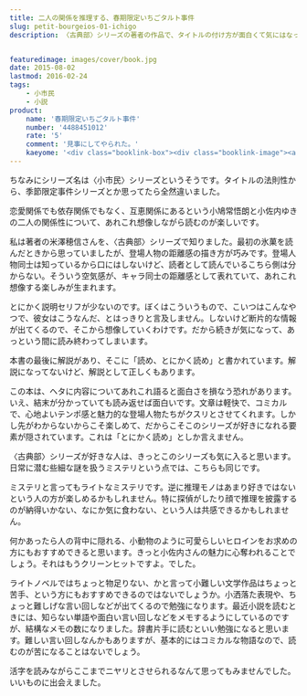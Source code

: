 ```yaml
---
title: 二人の関係を推理する、春期限定いちごタルト事件
slug: petit-bourgeios-01-ichigo
description: 〈古典部〉シリーズの著者の作品で、タイトルの付け方が面白くて気にはなっていました。恋愛関係にも依存関係にもないが、互恵関係である二人の関係とは一体何なのか。ミステリという堅苦しさが微塵にも感じられないコミカルで面白い作品です。


featuredimage: images/cover/book.jpg
date: 2015-08-02
lastmod: 2016-02-24
tags: 
    - 小市民
    - 小説
product:
    name: '春期限定いちごタルト事件'
    number: '4488451012'
    rate: '5'
    comment: '見事にしてやられた。'
    kaeyome: '<div class="booklink-box"><div class="booklink-image"><a href="http://www.amazon.co.jp/exec/obidos/asin/4488451012/illusionspace-22/" target="_blank" ><img src="http://ecx.images-amazon.com/images/I/61EH68EB3AL._SL160_.jpg" style="border: none;" /></a></div><div class="booklink-info"><div class="booklink-name"><a href="http://www.amazon.co.jp/exec/obidos/asin/4488451012/illusionspace-22/" target="_blank" >春期限定いちごタルト事件 (創元推理文庫)</a><div class="booklink-powered-date">posted with <a href="http://yomereba.com" rel="nofollow" target="_blank">ヨメレバ</a></div></div><div class="booklink-detail">米澤 穂信 東京創元社 2004-12-18    </div><div class="booklink-link2"><div class="shoplinkamazon"><a href="http://www.amazon.co.jp/exec/obidos/asin/4488451012/illusionspace-22/" target="_blank" >Amazon</a></div><div class="shoplinkkindle"><a href="http://www.amazon.co.jp/exec/obidos/ASIN/B007RI8CK8/illusionspace-22/" target="_blank" >Kindle</a></div><div class="shoplinkrakuten"><a href="http://hb.afl.rakuten.co.jp/hgc/11acbc01.369b1bf6.11acbc02.cabf9fe9/?pc=http%3A%2F%2Fbooks.rakuten.co.jp%2Frb%2F1744494%2F%3Fscid%3Daf_ich_link_urltxt%26m%3Dhttp%3A%2F%2Fm.rakuten.co.jp%2Fev%2Fbook%2F" target="_blank" >楽天ブックス</a></div>                  	  <div class="shoplinkkino"><a href="http://ck.jp.ap.valuecommerce.com/servlet/referral?sid=3085416&pid=882196163&vc_url=http%3A%2F%2Fwww.kinokuniya.co.jp%2Ff%2Fdsg-01-9784488451011" target="_blank" >紀伊國屋書店<img src="http://ad.jp.ap.valuecommerce.com/servlet/gifbanner?sid=3085416&pid=882196163" height="1" width="1" border="0"></a></div>	  	  	</div></div><div class="booklink-footer"></div></div>'
---
```


ちなみにシリーズ名は〈小市民〉シリーズというそうです。タイトルの法則性から、季節限定事件シリーズとか思ってたら全然違いました。

恋愛関係でも依存関係でもなく、互恵関係にあるという小鳩常悟朗と小佐内ゆきの二人の関係性について、あれこれ想像しながら読むのが楽しいです。

私は著者の米澤穂信さんを、〈古典部〉シリーズで知りました。最初の氷菓を読んだときから思っていましたが、登場人物の距離感の描き方が巧みです。登場人物同士は知っているから口にはしないけど、読者として読んでいるこちら側は分からない。そういう空気感が、キャラ同士の距離感として表れていて、あれこれ想像する楽しみが生まれます。

とにかく説明セリフが少ないのです。ぼくはこういうもので、こいつはこんなやつで、彼女はこうなんだ、とはっきりと言及しません。しないけど断片的な情報が出てくるので、そこから想像していくわけです。だから続きが気になって、あっという間に読み終わってしまいます。

本書の最後に解説があり、そこに「読め、とにかく読め」と書かれています。解説になってないけど、解説として正しくもあります。

この本は、ヘタに内容についてあれこれ語ると面白さを損なう恐れがあります。いえ、結末が分かっていても読み返せば面白いです。文章は軽快で、コミカルで、心地よいテンポ感と魅力的な登場人物たちがクスリとさせてくれます。しかし先がわからないからこそ楽しめて、だからこそこのシリーズが好きになれる要素が隠されています。これは「とにかく読め」としか言えません。

〈古典部〉シリーズが好きな人は、きっとこのシリーズも気に入ると思います。日常に潜む些細な謎を扱うミステリという点では、こちらも同じです。

ミステリと言ってもライトなミステリです。逆に推理モノはあまり好きではないという人の方が楽しめるかもしれません。特に探偵がしたり顔で推理を披露するのが納得いかない、なにか気に食わない、という人は共感できるかもしれません。

何かあったら人の背中に隠れる、小動物のように可愛らしいヒロインをお求めの方にもおすすめできると思います。きっと小佐内さんの魅力に心奪われることでしょう。それはもうクリーンヒットですよ。でした。

ライトノベルではちょっと物足りない、かと言って小難しい文学作品はちょっと苦手、という方にもおすすめできるのではないでしょうか。小洒落た表現や、ちょっと難しげな言い回しなどが出てくるので勉強になります。最近小説を読むときには、知らない単語や面白い言い回しなどをメモするようにしているのですが、結構なメモの数になりました。辞書片手に読むといい勉強になると思います。難しい言い回しなんかもありますが、基本的にはコミカルな物語なので、読むのが苦になることはないでしょう。

活字を読みながらここまでニヤリとさせられるなんて思ってもみませんでした。いいものに出会えました。


  